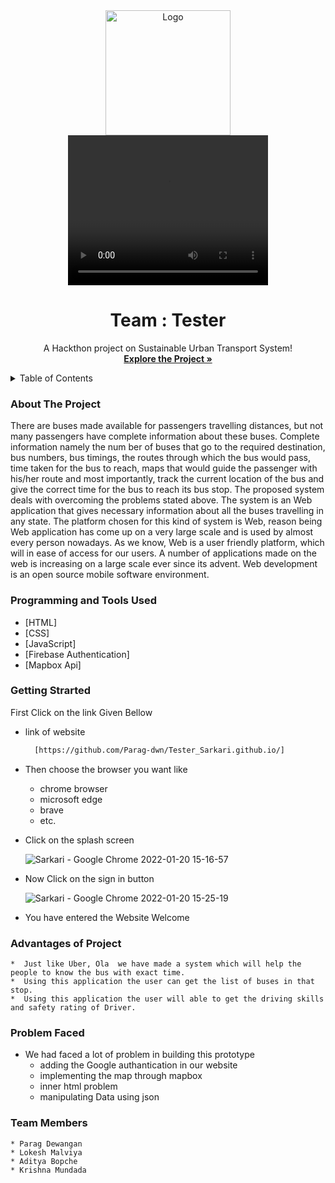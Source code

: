 
<div align="center">
  <a href="https://github.com/othneildrew/Best-README-Template">
    <img src="e151885ba4d799b4262cb38259d33fbc.gif" alt="Logo" width="200" height="200">
  </a>
  <video width="320" height="240" controls>
  <source src="Testers.mp4" type="video/mp4">
  
</video>
  <h1 align="center">Team : Tester</h1>
  
  <p align="center">
     A Hackthon project on Sustainable Urban Transport System!
    <br />
   <a href="https://github.com/Parag-dwn/Tester_Sarkari.github.io/" ><strong>Explore the Project »</strong></a>
  </p>
</div>


<!-- TABLE OF CONTENTS -->
<details>
  <summary>Table of Contents</summary>
  <ol>
    <li><a href="#about-the-project">About The Project</a></li>
    <li><a href="#Programming-and-tools-used">Programming and Tools Used</a></li>
    <li><a href="#getting">Getting Started</a></li>
    <li><a href="#advantages">Advantages</a></li>
    <li><a href="#Problemfaced">Problem Faced</a></li>
    <li><a href="#Teammember">Team Member</a></li>
  </ol>
</details>

<h3 id="about-the-project">About The Project</h3>

  There are buses made available for passengers travelling distances, but not many passengers have complete information about these buses. Complete information namely the  num   ber of buses that go to the required destination, bus numbers, bus timings, the routes through which the bus would pass, time taken for the bus to reach, maps that would       guide the passenger with his/her route and most importantly, track the current location of the bus and give the correct time for the bus to reach its bus stop. The proposed     system deals with overcoming the problems stated above. The system is an Web application that gives necessary information about all the buses travelling in any state. 
  The platform chosen for this kind of system is Web, reason being Web application has come up on a very large scale and is used by almost every person nowadays. As we know,     Web is a user friendly platform, which will in  ease of access for our users. A number of applications made on the web is increasing on a large scale ever since its advent.      Web development is an open source mobile software environment.

<h3 id="Programming-and-tools-used">Programming and Tools Used</h3>


* [HTML]
* [CSS]
* [JavaScript]
* [Firebase Authentication]
* [Mapbox Api]

<h3 id="getting">Getting Strarted</h3>
First Click on the link Given Bellow

  * link of website
    ```sh
      [https://github.com/Parag-dwn/Tester_Sarkari.github.io/]
    ```
  * Then choose the browser you want like
    * chrome browser
    * microsoft edge
    * brave
    * etc.

 
  * Click on the splash screen
  
     ![Sarkari - Google Chrome 2022-01-20 15-16-57](https://user-images.githubusercontent.com/85385287/150314967-774d1ab9-4ddb-42fb-a873-f69f0a88235f.gif)
  
  * Now Click on the sign in button 
     
     ![Sarkari - Google Chrome 2022-01-20 15-25-19](https://user-images.githubusercontent.com/85385287/150316080-6fc465be-79cd-41e1-93fc-6fbf3b351b8a.gif)
    
  * You have entered the Website Welcome

<h3 id="advantages">Advantages of Project</h3>

    *  Just like Uber, Ola  we have made a system which will help the people to know the bus with exact time.
    *  Using this application the user can get the list of buses in that stop.
    *  Using this application the user will able to get the driving skills and safety rating of Driver.
 

<h3 id="Problemfaced">Problem Faced</h3>

  * We had faced a lot of problem in building this prototype 
      * adding the Google authantication in our website
      * implementing the map through mapbox
      * inner html problem
      * manipulating Data using json
<h3 id="Teammember">Team Members</h3>

    * Parag Dewangan
    * Lokesh Malviya
    * Aditya Bopche
    * Krishna Mundada
      
